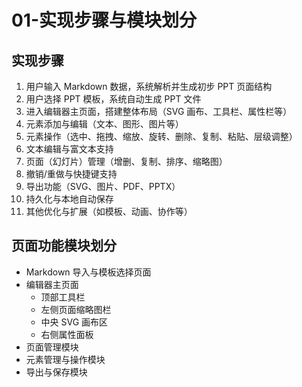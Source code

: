 # 01-实现步骤与模块划分

## 实现步骤

1. 用户输入 Markdown 数据，系统解析并生成初步 PPT 页面结构
2. 用户选择 PPT 模板，系统自动生成 PPT 文件
3. 进入编辑器主页面，搭建整体布局（SVG 画布、工具栏、属性栏等）
4. 元素添加与编辑（文本、图形、图片等）
5. 元素操作（选中、拖拽、缩放、旋转、删除、复制、粘贴、层级调整）
6. 文本编辑与富文本支持
7. 页面（幻灯片）管理（增删、复制、排序、缩略图）
8. 撤销/重做与快捷键支持
9. 导出功能（SVG、图片、PDF、PPTX）
10. 持久化与本地自动保存
11. 其他优化与扩展（如模板、动画、协作等）

## 页面功能模块划分

- Markdown 导入与模板选择页面
- 编辑器主页面
  - 顶部工具栏
  - 左侧页面缩略图栏
  - 中央 SVG 画布区
  - 右侧属性面板
- 页面管理模块
- 元素管理与操作模块
- 导出与保存模块

